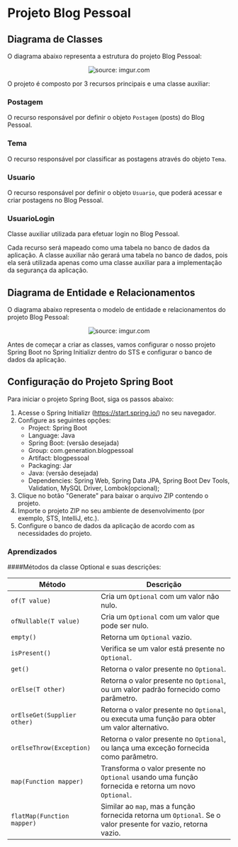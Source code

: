 # Projeto Blog Pessoal


## Diagrama de Classes

O diagrama abaixo representa a estrutura do projeto Blog Pessoal:

<div align="center"><img src="https://i.imgur.com/G71SCJ0.png" title="source: imgur.com" /></div>

O projeto é composto por 3 recursos principais e uma classe auxiliar:

### Postagem

O recurso responsável por definir o objeto `Postagem` (posts) do Blog Pessoal.

### Tema

O recurso responsável por classificar as postagens através do objeto `Tema`.

### Usuario

O recurso responsável por definir o objeto `Usuario`, que poderá acessar e criar postagens no Blog Pessoal.

### UsuarioLogin

Classe auxiliar utilizada para efetuar login no Blog Pessoal.

Cada recurso será mapeado como uma tabela no banco de dados da aplicação. A classe auxiliar não gerará uma tabela no banco de dados, pois ela será utilizada apenas como uma classe auxiliar para a implementação da segurança da aplicação.

## Diagrama de Entidade e Relacionamentos

O diagrama abaixo representa o modelo de entidade e relacionamentos do projeto Blog Pessoal:

<div align="center"><img src="https://i.imgur.com/zmzehFU.png" title="source: imgur.com" /></div>

Antes de começar a criar as classes, vamos configurar o nosso projeto Spring Boot no Spring Initializr dentro do STS e configurar o banco de dados da aplicação.

## Configuração do Projeto Spring Boot

Para iniciar o projeto Spring Boot, siga os passos abaixo:

1. Acesse o Spring Initializr (https://start.spring.io/) no seu navegador.
2. Configure as seguintes opções:
   - Project: Spring Boot
   - Language: Java
   - Spring Boot: (versão desejada)
   - Group: com.generation.blogpessoal
   - Artifact: blogpessoal
   - Packaging: Jar
   - Java: (versão desejada)
   - Dependencies: Spring Web, Spring Data JPA, Spring Boot Dev Tools, Validation, MySQL Driver, Lombok(opcional);
3. Clique no botão "Generate" para baixar o arquivo ZIP contendo o projeto.
4. Importe o projeto ZIP no seu ambiente de desenvolvimento (por exemplo, STS, IntelliJ, etc.).
5. Configure o banco de dados da aplicação de acordo com as necessidades do projeto.

### Aprendizados 

####Métodos da classe Optional e suas descrições:

| Método                       | Descrição                                                                                                       |
|------------------------------|----------------------------------------------------------------------------------------------------------------|
| `of(T value)`                | Cria um `Optional` com um valor não nulo.                                                                       |
| `ofNullable(T value)`        | Cria um `Optional` com um valor que pode ser nulo.                                                              |
| `empty()`                    | Retorna um `Optional` vazio.                                                                                    |
| `isPresent()`                | Verifica se um valor está presente no `Optional`.                                                              |
| `get()`                      | Retorna o valor presente no `Optional`.                                                                         |
| `orElse(T other)`            | Retorna o valor presente no `Optional`, ou um valor padrão fornecido como parâmetro.                             |
| `orElseGet(Supplier other)`  | Retorna o valor presente no `Optional`, ou executa uma função para obter um valor alternativo.                   |
| `orElseThrow(Exception)`     | Retorna o valor presente no `Optional`, ou lança uma exceção fornecida como parâmetro.                           |
| `map(Function mapper)`       | Transforma o valor presente no `Optional` usando uma função fornecida e retorna um novo `Optional`.             |
| `flatMap(Function mapper)`   | Similar ao `map`, mas a função fornecida retorna um `Optional`. Se o valor presente for vazio, retorna vazio.   |


